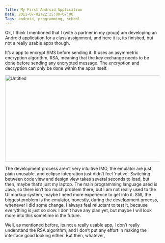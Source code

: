 ```yaml
---
Title: My First Android Application
Date: 2011-07-02T22:35:00+07:00
Tags: android, programming, school
---
```



Ok, I think I mentioned that I (with a partner in my group) am
developing an Android application for a class assignment, and here it
is, its finished, but not a really usable apps though.

It’s a app to encrypt SMS before sending it. It uses an asymmetric
encryption algorithm, RSA, meaning that the key exchange needs to be
done before sending any encrypted message. The encryption and decryption
can only be done within the apps itself.

<a href="http://www.flickr.com/photos/hendra2392/6678908805/" title="Untitled by p.hdra, on Flickr"><img src="http://farm8.staticflickr.com/7015/6678908805_b0da41bdb0_z.jpg" width="517" height="282" alt="Untitled"></a>

The development process aren’t very intuitive IMO, the emulator are just
plain unusable, and eclipse integration just didn’t feel ‘native’.
Switching between code view and design view takes several seconds to
load, but then, maybe that’s just my laptop. The main programming
language used is Java, so there isn’t too much problem there, but I am
not really used to the UI markup system, maybe I need more experience to
get into it. Still, the biggest problem is the emulator, honestly,
during the development process, whenever I did some change, I always
feel reluctant to test it, because everything is just so slow. I don’t
have any plan yet, but maybe I will look more into this sometime in the
future.

Well, as mentioned before, its not a really usable app, I don’t really
understand the RSA algorithm, and I don’t put any effort in making the
interface good looking either. But then, whatever,
